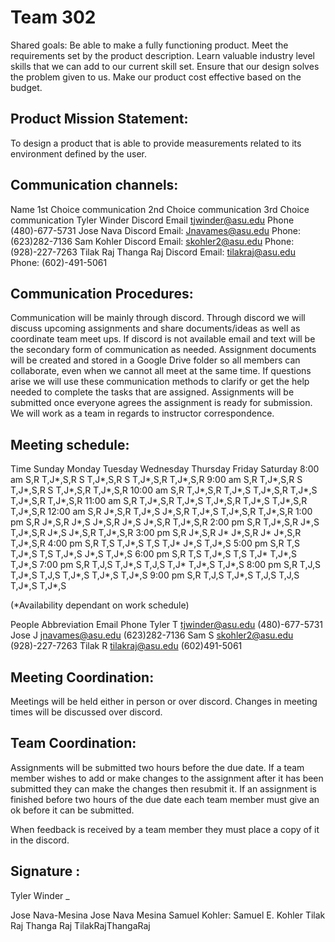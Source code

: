 # Team 302

Shared goals:
Be able to make a fully functioning product.
Meet the requirements set by the product description.
Learn valuable industry level skills that we can add to our current skill set. 
Ensure that our design solves the problem given to us.
Make our product cost effective based on the budget.

## Product Mission Statement:

To design a product that is able to provide measurements related to its environment defined by the user. 

## Communication channels:

Name
1st Choice communication
2nd Choice communication
3rd Choice communication
Tyler Winder
Discord 
Email tjwinder@asu.edu
Phone (480)-677-5731
Jose Nava
Discord
Email:
Jnavames@asu.edu
Phone:
(623)282-7136
Sam Kohler
Discord
Email:
skohler2@asu.edu
Phone:
(928)-227-7263
Tilak Raj Thanga Raj
Discord
Email:
tilakraj@asu.edu
Phone:
(602)-491-5061


## Communication Procedures:

Communication will be mainly through discord. Through discord we will discuss upcoming assignments and share documents/ideas as well as coordinate team meet ups. If discord is not available email and text will be the secondary form of communication as needed. Assignment documents will be created and stored in a Google Drive folder so all members can collaborate, even when we cannot all meet at the same time. If questions arise we will use these communication methods to clarify or get the help needed to complete the tasks that are assigned. Assignments will be submitted once everyone agrees the assignment is ready for submission.  We will work as a team in regards to instructor correspondence.  

## Meeting schedule:

Time 
Sunday 
Monday
Tuesday
Wednesday 
Thursday 
Friday
Saturday 
8:00 am
S,R
T,J*,S,R
S
T,J*,S,R
S
T,J*,S,R
T,J*,S,R
9:00 am
S,R
T,J*,S,R
S
T,J*,S,R
S
T,J*,S,R
T,J*,S,R
10:00 am
S,R
T,J*,S,R
T,J*,S
T,J*,S,R
T,J*,S
T,J*,S,R
T,J*,S,R
11:00 am
S,R
T,J*,S,R
T,J*,S
T,J*,S,R
T,J*,S
T,J*,S,R
T,J*,S,R
12:00 am
S,R
J*,S,R
T,J*,S
J*,S,R
T,J*,S
T,J*,S,R
T,J*,S,R
1:00 pm
S,R
J*,S,R
J*,S
J*,S,R
J*,S
J*,S,R
T,J*,S,R
2:00 pm
S,R
T,J*,S,R
J*,S
T,J*,S,R
J*,S
J*,S,R
T,J*,S,R
3:00 pm
S,R
J*,S,R
J*
J*,S,R
J*
J*,S,R
T,J*,S,R
4:00 pm
S,R
T,S
T,J*,S
T,S
T,J*
J*,S
T,J*,S
5:00 pm
S,R
T,S
T,J*,S
T,S
T,J*,S
J*,S
T,J*,S
6:00 pm
S,R
T,S
T,J*,S
T,S
T,J*
T,J*,S
T,J*,S
7:00 pm
S,R
T,J,S
T,J*,S
T,J,S
T,J*
T,J*,S
T,J*,S
8:00 pm
S,R
T,J,S
T,J*,S
T,J,S
T,J*,S
T,J*,S
T,J*,S
9:00 pm
S,R
T,J,S
T,J*,S
T,J,S
T,J,S
T,J*,S
T,J*,S

(*Availability dependant on work schedule)

People
Abbreviation 
Email
Phone
Tyler 
T
tjwinder@asu.edu
(480)-677-5731
Jose
J
jnavames@asu.edu
(623)282-7136
Sam
S
skohler2@asu.edu
(928)-227-7263
Tilak
R
tilakraj@asu.edu
(602)491-5061




## Meeting Coordination:

Meetings will be held either in person or over discord.
Changes in meeting times will be discussed over discord.

## Team Coordination:

Assignments will be submitted two hours before the due date. If a team member wishes to add or make changes to the assignment after it has been submitted they can make the changes then resubmit it. If an assignment is finished before two hours of the due date each team member must give an ok before it can be submitted.

When feedback is received by a team member they must place a copy of it in the discord.

## Signature :


Tyler Winder _


Jose Nava-Mesina Jose Nava Mesina
Samuel Kohler: Samuel E. Kohler
Tilak Raj Thanga Raj TilakRajThangaRaj
